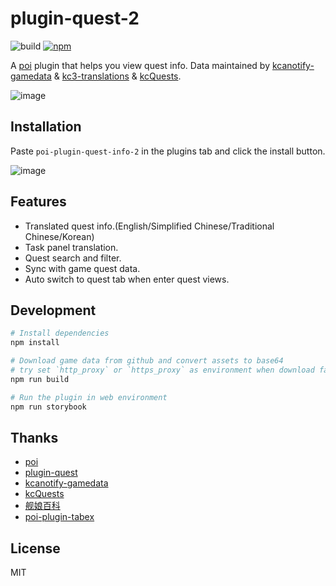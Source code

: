 # plugin-quest-2

![build](https://github.com/lawvs/poi-plugin-quest-2/workflows/Build/badge.svg)
[![npm](https://img.shields.io/npm/v/poi-plugin-quest-info-2)](https://www.npmjs.com/package/poi-plugin-quest-info-2)

A [poi](https://github.com/poooi/poi) plugin that helps you view quest info. Data maintained by [kcanotify-gamedata](https://github.com/antest1/kcanotify-gamedata) & [kc3-translations](https://github.com/KC3Kai/kc3-translations) & [kcQuests](https://github.com/kcwikizh/kcQuests).

![image](https://user-images.githubusercontent.com/18554747/143771661-00965277-5c45-454d-b4f0-57083ec3065d.png)

## Installation

Paste `poi-plugin-quest-info-2` in the plugins tab and click the install button.

![image](https://user-images.githubusercontent.com/18554747/161830757-0a4e500c-f246-4dbd-820d-0b9a9c5a34a4.png)

## Features

- Translated quest info.(English/Simplified Chinese/Traditional Chinese/Korean)
- Task panel translation.
- Quest search and filter.
- Sync with game quest data.
- Auto switch to quest tab when enter quest views.

## Development

```sh
# Install dependencies
npm install

# Download game data from github and convert assets to base64
# try set `http_proxy` or `https_proxy` as environment when download fail
npm run build

# Run the plugin in web environment
npm run storybook
```

## Thanks

- [poi](https://github.com/poooi/poi)
- [plugin-quest](https://github.com/poooi/plugin-quest)
- [kcanotify-gamedata](https://github.com/antest1/kcanotify-gamedata)
- [kcQuests](https://github.com/kcwikizh/kcQuests)
- [舰娘百科](https://zh.kcwiki.cn/wiki/%E8%88%B0%E5%A8%98%E7%99%BE%E7%A7%91)
- [poi-plugin-tabex](https://github.com/momocow/poi-plugin-tabex)

## License

MIT
